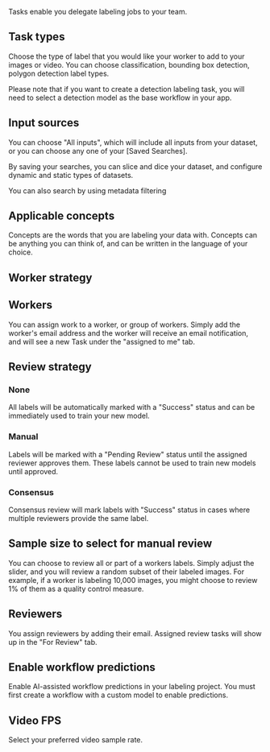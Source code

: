 Tasks enable you delegate labeling jobs to your team.

## Task types

Choose the type of label that you would like your worker to add to your images or video. You can choose classification, bounding box detection, polygon detection label types.

Please note that if you want to create a detection labeling task, you will need to select a detection model as the base workflow in your app.


## Input sources

You can choose "All inputs", which will include all inputs from your dataset, or you can choose any one of your [Saved Searches].

By saving your searches, you can slice and dice your dataset, and configure dynamic and static types of datasets.

You can also search by using metadata filtering


## Applicable concepts

Concepts are the words that you are labeling your data with. Concepts can be anything you can think of, and can be written in the language of your choice.


## Worker strategy



## Workers

You can assign work to a worker, or group of workers. Simply add the worker's email address and the worker will receive an email notification, and will see a new Task under the "assigned to me" tab.

## Review strategy

### None

All labels will be automatically marked with a "Success" status and can be immediately used to train your new model.

### Manual

Labels will be marked with a "Pending Review" status until the assigned reviewer approves them. These labels cannot be used to train new models until approved.

### Consensus

Consensus review will mark labels with "Success" status in cases where multiple reviewers provide the same label.

## Sample size to select for manual review

You can choose to review all or part of a workers labels. Simply adjust the slider, and you will review a random subset of their labeled images. For example, if a worker is labeling 10,000 images, you might choose to review 1% of them as a quality control  measure.

## Reviewers

You assign reviewers by adding their email. Assigned review tasks will show up in the "For Review" tab.

## Enable workflow predictions

Enable AI-assisted workflow predictions in your labeling project. You must first create a workflow with a custom model to enable predictions.

## Video FPS

Select your preferred video sample rate.
